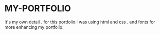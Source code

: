 # MY-PORTFOLIO
It's my own detail . for this portfolio I was using html and css . and fonts for more enhancing my portfolio.
